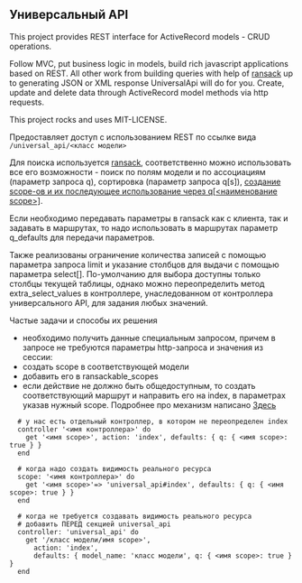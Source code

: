Универсальный API
-----------------

This project provides REST interface for ActiveRecord models - CRUD operations.

Follow MVC, put business logic in models, build rich javascript applications based on REST.
All other work from building queries with help of [ransack](https://github.com/activerecord-hackery/ransack)
up to generating JSON or XML response UniversalApi will do for you.
Create, update and delete data through ActiveRecord model methods via http requests.

This project rocks and uses MIT-LICENSE.


Предоставляет доступ с использованием REST по ссылке вида `/universal_api/<класс модели>`

Для поиска используется [ransack](https://github.com/activerecord-hackery/ransack), соответственно можно использовать все его возможности - поиск по полям модели и по ассоциациям (параметр запроса q), сортировка (параметр запроса q[s]), [создание scope-ов и их последующее использование через q[\<наименование scope\>]](https://github.com/activerecord-hackery/ransack#using-scopesclass-methods).

Если необходимо передавать параметры в ransack как с клиента, так и задавать в маршрутах, то надо использовать в маршрутах параметр q_defaults для передачи параметров.

Также реализованы ограничение количества записей с помощью параметра запроса limit и указание столбцов для выдачи с помощью параметра select[]. По-умолчанию для выбора доступны только столбцы текущей таблицы, однако можно переопределить метод extra_select_values в контроллере, унаследованном от контроллера универсального API, для задания любых значений.

Частые задачи и способы их решения
 - необходимо получить данные специальным запросом, причем в запросе не требуются параметры http-запроса и значения из сессии:
 - создать scope в соответствующей модели
 - добавить его в ransackable_scopes
 - если действие не должно быть общедоступным, то создать соответствующий маршрут и направить его на index, в параметрах указав нужный scope. Подробнее про механизм написано [Здесь](https://github.com/activerecord-hackery/ransack#using-scopesclass-methods)
```
  # у нас есть отдельный контроллер, в котором не переопределен index
  controller '<имя контроллера>' do
    get '<имя scope>', action: 'index', defaults: { q: { <имя scope>: true } }
  end

  # когда надо создать видимость реального ресурса
  scope: '<имя контроллера>' do
    get '<имя scope>'=> 'universal_api#index', defaults: { q: { <имя scope>: true } }
  end

  # когда не требуется создавать видимость реального ресурса
  # добавить ПЕРЕД секцией universal_api
  controller: 'universal_api' do
    get '/класс модели/имя scope>',
      action: 'index',
      defaults: { model_name: 'класс модели', q: { <имя scope>: true } }
  end
```
